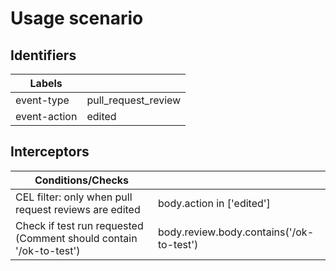# Usage scenario

## Identifiers

| Labels       |                     |
| ------------ | ------------------- |
| event-type   | pull_request_review |
| event-action | edited              |

## Interceptors

| Conditions/Checks                                                  |                                          |
| ------------------------------------------------------------------ | ---------------------------------------- |
| CEL filter: only when pull request reviews are edited              | body.action in ['edited']                |
| Check if test run requested (Comment should contain '/ok-to-test') | body.review.body.contains('/ok-to-test') |
